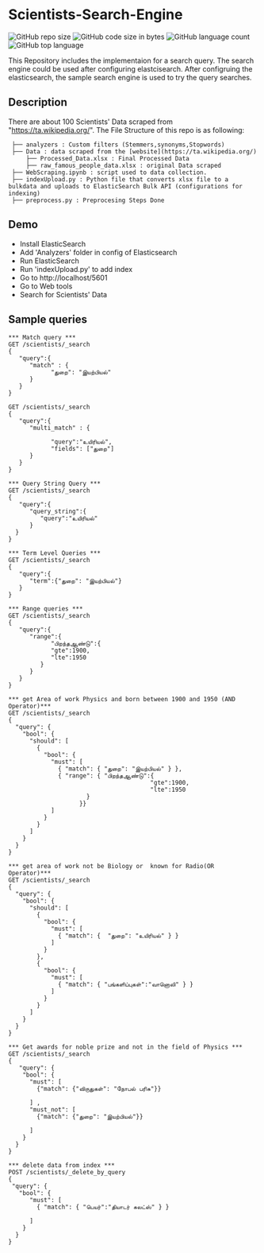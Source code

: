 # Scientists-Search-Engine
![GitHub repo size](https://img.shields.io/github/repo-size/KrishRN/Scientists-Search-Engine?color=red&style=plastic)
![GitHub code size in bytes](https://img.shields.io/github/languages/code-size/KrishRN/Scientists-Search-Engine?style=plastic)
![GitHub language count](https://img.shields.io/github/languages/count/KrishRN/Scientists-Search-Engine?color=brightgreen&style=plastic)
![GitHub top language](https://img.shields.io/github/languages/top/KrishRN/Scientists-Search-Engine?color=blueviolet&style=plastic)

This Repository includes the implementaion for a search query. The search engine could be used after configuring elastcisearch. After configruing the elasticsearch, the sample search engine is used to try the query searches.

Description
---
There are about 100 Scientists' Data scraped from "https://ta.wikipedia.org/". The File Structure of this repo is as following:

```
 ├── analyzers : Custom filters (Stemmers,synonyms,Stopwords)
 ├── Data : data scraped from the [website](https://ta.wikipedia.org/) 
     ├── Processed_Data.xlsx : Final Processed Data 
     ├── raw_famous_people_data.xlsx : original Data scraped       
 ├── WebScraping.ipynb : script used to data collection.
 ├── indexUpload.py : Python file that converts xlsx file to a bulkdata and uploads to ElasticSearch Bulk API (configurations for indexing)
 ├── preprocess.py : Preprocesing Steps Done
```

Demo
---
* Install ElasticSearch 
* Add 'Analyzers' folder in config of Elasticsearch
* Run ElasticSearch
* Run 'indexUpload.py' to add index
* Go to http://localhost/5601
* Go to Web tools
* Search for Scientists' Data

Sample queries
---
```
*** Match query ***
GET /scientists/_search
{
   "query":{
      "match" : {
		    "துறை": "இயற்பியல்"
      }
   }
}

GET /scientists/_search
{
   "query":{
      "multi_match" : {
       
		    "query":"உயிரியல்",
			"fields": ["துறை"]
      }
   }
}

*** Query String Query ***
GET /scientists/_search
{
   "query":{
      "query_string":{
         "query":"உயிரியல்"
      }
  }
}

*** Term Level Queries ***
GET /scientists/_search
{
   "query":{
      "term":{"துறை": "இயற்பியல்"}
   }
}

*** Range queries ***
GET /scientists/_search
{
   "query":{
      "range":{
		    "பிறந்தஆண்டு":{
            "gte":1900,
            "lte":1950
         }
      }
   }
}

*** get Area of work Physics and born between 1900 and 1950 (AND Operator)***
GET /scientists/_search
{
  "query": {
    "bool": {
      "should": [
        {
          "bool": {
            "must": [
              { "match": { "துறை": "இயற்பியல்" } },
              { "range": { "பிறந்தஆண்டு":{
						              	"gte":1900,
						              	"lte":1950
				      } 
				    }}
            ]
          }
        }
      ]
    }
  }
}

*** get area of work not be Biology or  known for Radio(OR Operator)***
GET /scientists/_search
{
  "query": {
    "bool": {
      "should": [
        {
          "bool": {
            "must": [
              { "match": {  "துறை": "உயிரியல்" } }
            ]
          }
        },
        {
          "bool": {
            "must": [
              { "match": { "பங்களிப்புகள்":"வானொலி" } }
            ]
          }
        }
      ]
    }
  }
}

*** Get awards for noble prize and not in the field of Physics ***
GET /scientists/_search
{
   "query": {
    "bool": {
      "must": [
        {"match": {"விருதுகள்": "நோபல் பரிசு"}}

      ] ,
	  "must_not": [
        {"match": {"துறை": "இயற்பியல்"}}

      ]
    }
  }
}
  
*** delete data from index ***
POST /scientists/_delete_by_query
{
 "query": {
   "bool": {
      "must": [
        { "match": { "பெயர்":"தியாடர் சுலட்ஸ்" } }
       
      ]
    }
  }
}  

```
